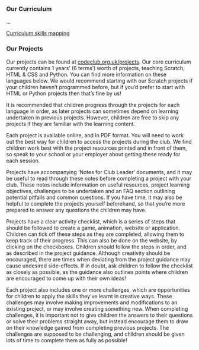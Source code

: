 ### Our Curriculum

...

[Curriculum skills mapping](mapintro.md)

### Our Projects

Our projects can be found at [codeclub.org.uk/projects](http://codeclub.org.uk/projects). Our core curriculum currently contains 1 years’ (6 terms’) worth of projects, teaching Scratch, HTML & CSS and Python. You can find more information on these languages below. We would recommend starting with our Scratch projects if your children haven’t programmed before, but if you’d prefer to start with HTML or Python projects then that’s fine by us!

It is recommended that children progress through the projects for each language in order, as later projects can sometimes depend on learning undertaken in previous projects. However, children are free to skip any projects if they are familiar with the learning content.

Each project is available online, and in PDF format. You will need to work out the best way for children to access the projects during the club. We find children work best with the project resources printed and in front of them, so speak to your school or your employer about getting these ready for each session.

Projects have accompanying ‘Notes for Club Leader’ documents, and it may be useful to read through these notes before completing a project with your club. These notes include information on useful resources, project learning objectives, challenges to be undertaken and an FAQ section outlining potential pitfalls and common questions. If you have time, it may also be helpful to complete the projects yourself beforehand, so that you’re more prepared to answer any questions the children may have.

Projects have a clear activity checklist, which is a series of steps that should be followed to create a game, animation, website or application. Children can tick off these steps as they are completed, allowing them to keep track of their progress. This can also be done on the website, by clicking on the checkboxes. Children should follow the steps in order, and as described in the project guidance. Although creativity should be encouraged, there are times when deviating from the project guidance may cause undesired side-effects. If in doubt, ask children to follow the checklist as closely as possible,  as the guidance also outlines points where children are encouraged to come up with their own ideas!

Each project also includes one or more challenges, which are opportunities for children to apply the skills they’ve learnt in creative ways. These challenges may involve making improvements and modifications to an existing project, or may involve creating something new. When completing challenges, it is important not to give children the answers to their questions or solve their problems straight away, but instead encourage them to draw on their knowledge gained from completing previous projects. The challenges are supposed to be challenging, and children should be given lots of time to complete them as fully as possible!



